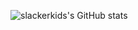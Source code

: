 ![slackerkids's GitHub stats](https://github-readme-stats.vercel.app/api?username=anuraghazra&show_icons=true&theme=tokyonight)
